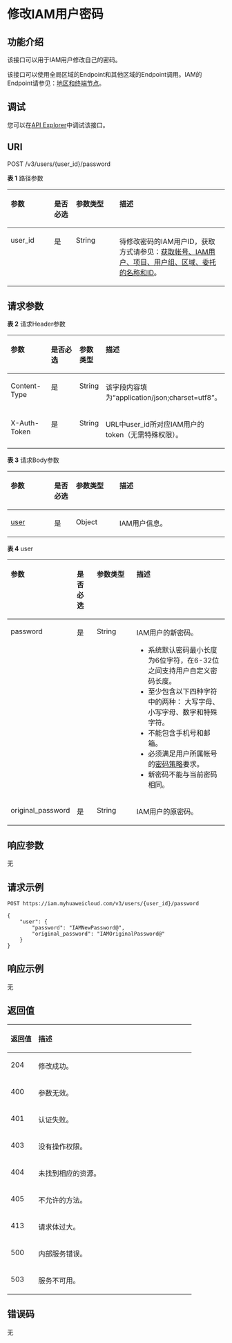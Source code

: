 # 修改IAM用户密码<a name="iam_08_0007"></a>

## 功能介绍<a name="zh-cn_topic_0221482361_section75278217363"></a>

该接口可以用于IAM用户修改自己的密码。

该接口可以使用全局区域的Endpoint和其他区域的Endpoint调用。IAM的Endpoint请参见：[地区和终端节点](https://developer.huaweicloud.com/endpoint?IAM)。

## 调试<a name="section16597324201"></a>

您可以在[API Explorer](https://apiexplorer.developer.huaweicloud.com/apiexplorer/doc?product=IAM&api=KeystoneUpdateUserPassword)中调试该接口。

## URI<a name="zh-cn_topic_0221482361_section1533421163611"></a>

POST /v3/users/\{user\_id\}/password

**表 1**  路径参数

<a name="zh-cn_topic_0221482361_table11538182114367"></a>
<table><thead align="left"><tr id="zh-cn_topic_0221482361_row16536321113618"><th class="cellrowborder" valign="top" width="20%" id="mcps1.2.5.1.1"><p id="zh-cn_topic_0221482361_p8539122173620"><a name="zh-cn_topic_0221482361_p8539122173620"></a><a name="zh-cn_topic_0221482361_p8539122173620"></a>参数</p>
</th>
<th class="cellrowborder" valign="top" width="10%" id="mcps1.2.5.1.2"><p id="zh-cn_topic_0221482361_p1254017218361"><a name="zh-cn_topic_0221482361_p1254017218361"></a><a name="zh-cn_topic_0221482361_p1254017218361"></a>是否必选</p>
</th>
<th class="cellrowborder" valign="top" width="20%" id="mcps1.2.5.1.3"><p id="zh-cn_topic_0221482361_p1154232116368"><a name="zh-cn_topic_0221482361_p1154232116368"></a><a name="zh-cn_topic_0221482361_p1154232116368"></a>参数类型</p>
</th>
<th class="cellrowborder" valign="top" width="50%" id="mcps1.2.5.1.4"><p id="zh-cn_topic_0221482361_p1454310214367"><a name="zh-cn_topic_0221482361_p1454310214367"></a><a name="zh-cn_topic_0221482361_p1454310214367"></a>描述</p>
</th>
</tr>
</thead>
<tbody><tr id="zh-cn_topic_0221482361_row11536142110362"><td class="cellrowborder" valign="top" width="20%" headers="mcps1.2.5.1.1 "><p id="zh-cn_topic_0221482361_p65452214366"><a name="zh-cn_topic_0221482361_p65452214366"></a><a name="zh-cn_topic_0221482361_p65452214366"></a>user_id</p>
</td>
<td class="cellrowborder" valign="top" width="10%" headers="mcps1.2.5.1.2 "><p id="zh-cn_topic_0221482361_p19547721163619"><a name="zh-cn_topic_0221482361_p19547721163619"></a><a name="zh-cn_topic_0221482361_p19547721163619"></a>是</p>
</td>
<td class="cellrowborder" valign="top" width="20%" headers="mcps1.2.5.1.3 "><p id="zh-cn_topic_0221482361_p1754812218369"><a name="zh-cn_topic_0221482361_p1754812218369"></a><a name="zh-cn_topic_0221482361_p1754812218369"></a>String</p>
</td>
<td class="cellrowborder" valign="top" width="50%" headers="mcps1.2.5.1.4 "><p id="zh-cn_topic_0221482361_p655082173616"><a name="zh-cn_topic_0221482361_p655082173616"></a><a name="zh-cn_topic_0221482361_p655082173616"></a>待修改密码的IAM用户ID，获取方式请参见：<a href="获取帐号-IAM用户-项目-用户组-区域-委托的名称和ID.md">获取帐号、IAM用户、项目、用户组、区域、委托的名称和ID</a>。</p>
</td>
</tr>
</tbody>
</table>

## 请求参数<a name="zh-cn_topic_0221482361_section5553102193611"></a>

**表 2**  请求Header参数

<a name="zh-cn_topic_0221482361_HeaderParameter"></a>
<table><thead align="left"><tr id="zh-cn_topic_0221482361_row6555321133611"><th class="cellrowborder" valign="top" width="20%" id="mcps1.2.5.1.1"><p id="zh-cn_topic_0221482361_p155571921143614"><a name="zh-cn_topic_0221482361_p155571921143614"></a><a name="zh-cn_topic_0221482361_p155571921143614"></a>参数</p>
</th>
<th class="cellrowborder" valign="top" width="20%" id="mcps1.2.5.1.2"><p id="zh-cn_topic_0221482361_p855812216363"><a name="zh-cn_topic_0221482361_p855812216363"></a><a name="zh-cn_topic_0221482361_p855812216363"></a>是否必选</p>
</th>
<th class="cellrowborder" valign="top" width="10%" id="mcps1.2.5.1.3"><p id="zh-cn_topic_0221482361_p756015214366"><a name="zh-cn_topic_0221482361_p756015214366"></a><a name="zh-cn_topic_0221482361_p756015214366"></a>参数类型</p>
</th>
<th class="cellrowborder" valign="top" width="50%" id="mcps1.2.5.1.4"><p id="zh-cn_topic_0221482361_p9561521103620"><a name="zh-cn_topic_0221482361_p9561521103620"></a><a name="zh-cn_topic_0221482361_p9561521103620"></a>描述</p>
</th>
</tr>
</thead>
<tbody><tr id="zh-cn_topic_0221482361_row055592116361"><td class="cellrowborder" valign="top" width="20%" headers="mcps1.2.5.1.1 "><p id="zh-cn_topic_0221482361_p14563821153616"><a name="zh-cn_topic_0221482361_p14563821153616"></a><a name="zh-cn_topic_0221482361_p14563821153616"></a>Content-Type</p>
</td>
<td class="cellrowborder" valign="top" width="20%" headers="mcps1.2.5.1.2 "><p id="zh-cn_topic_0221482361_p956520214366"><a name="zh-cn_topic_0221482361_p956520214366"></a><a name="zh-cn_topic_0221482361_p956520214366"></a>是</p>
</td>
<td class="cellrowborder" valign="top" width="10%" headers="mcps1.2.5.1.3 "><p id="zh-cn_topic_0221482361_p356672113367"><a name="zh-cn_topic_0221482361_p356672113367"></a><a name="zh-cn_topic_0221482361_p356672113367"></a>String</p>
</td>
<td class="cellrowborder" valign="top" width="50%" headers="mcps1.2.5.1.4 "><p id="zh-cn_topic_0221482361_p856812117363"><a name="zh-cn_topic_0221482361_p856812117363"></a><a name="zh-cn_topic_0221482361_p856812117363"></a>该字段内容填为“application/json;charset=utf8”。</p>
</td>
</tr>
<tr id="zh-cn_topic_0221482361_row1055542153615"><td class="cellrowborder" valign="top" width="20%" headers="mcps1.2.5.1.1 "><p id="zh-cn_topic_0221482361_p1556942117366"><a name="zh-cn_topic_0221482361_p1556942117366"></a><a name="zh-cn_topic_0221482361_p1556942117366"></a>X-Auth-Token</p>
</td>
<td class="cellrowborder" valign="top" width="20%" headers="mcps1.2.5.1.2 "><p id="zh-cn_topic_0221482361_p757172117368"><a name="zh-cn_topic_0221482361_p757172117368"></a><a name="zh-cn_topic_0221482361_p757172117368"></a>是</p>
</td>
<td class="cellrowborder" valign="top" width="10%" headers="mcps1.2.5.1.3 "><p id="zh-cn_topic_0221482361_p157213213366"><a name="zh-cn_topic_0221482361_p157213213366"></a><a name="zh-cn_topic_0221482361_p157213213366"></a>String</p>
</td>
<td class="cellrowborder" valign="top" width="50%" headers="mcps1.2.5.1.4 "><p id="zh-cn_topic_0221482361_p55749213363"><a name="zh-cn_topic_0221482361_p55749213363"></a><a name="zh-cn_topic_0221482361_p55749213363"></a>URL中user_id所对应IAM用户的token（无需特殊权限）。</p>
</td>
</tr>
</tbody>
</table>

**表 3**  请求Body参数

<a name="zh-cn_topic_0221482361_requestParameter"></a>
<table><thead align="left"><tr id="zh-cn_topic_0221482361_row257542193617"><th class="cellrowborder" valign="top" width="20%" id="mcps1.2.5.1.1"><p id="zh-cn_topic_0221482361_p1557818218365"><a name="zh-cn_topic_0221482361_p1557818218365"></a><a name="zh-cn_topic_0221482361_p1557818218365"></a>参数</p>
</th>
<th class="cellrowborder" valign="top" width="10%" id="mcps1.2.5.1.2"><p id="zh-cn_topic_0221482361_p5579122103619"><a name="zh-cn_topic_0221482361_p5579122103619"></a><a name="zh-cn_topic_0221482361_p5579122103619"></a>是否必选</p>
</th>
<th class="cellrowborder" valign="top" width="20%" id="mcps1.2.5.1.3"><p id="zh-cn_topic_0221482361_p95811421203618"><a name="zh-cn_topic_0221482361_p95811421203618"></a><a name="zh-cn_topic_0221482361_p95811421203618"></a>参数类型</p>
</th>
<th class="cellrowborder" valign="top" width="50%" id="mcps1.2.5.1.4"><p id="zh-cn_topic_0221482361_p195829215365"><a name="zh-cn_topic_0221482361_p195829215365"></a><a name="zh-cn_topic_0221482361_p195829215365"></a>描述</p>
</th>
</tr>
</thead>
<tbody><tr id="zh-cn_topic_0221482361_row11576192119364"><td class="cellrowborder" valign="top" width="20%" headers="mcps1.2.5.1.1 "><p id="zh-cn_topic_0221482361_p10584112117365"><a name="zh-cn_topic_0221482361_p10584112117365"></a><a name="zh-cn_topic_0221482361_p10584112117365"></a><a href="#zh-cn_topic_0221482361_request_Rq88User">user</a></p>
</td>
<td class="cellrowborder" valign="top" width="10%" headers="mcps1.2.5.1.2 "><p id="zh-cn_topic_0221482361_p1858572123614"><a name="zh-cn_topic_0221482361_p1858572123614"></a><a name="zh-cn_topic_0221482361_p1858572123614"></a>是</p>
</td>
<td class="cellrowborder" valign="top" width="20%" headers="mcps1.2.5.1.3 "><p id="zh-cn_topic_0221482361_p11587152111361"><a name="zh-cn_topic_0221482361_p11587152111361"></a><a name="zh-cn_topic_0221482361_p11587152111361"></a>Object</p>
</td>
<td class="cellrowborder" valign="top" width="50%" headers="mcps1.2.5.1.4 "><p id="zh-cn_topic_0221482361_p1358872173618"><a name="zh-cn_topic_0221482361_p1358872173618"></a><a name="zh-cn_topic_0221482361_p1358872173618"></a>IAM用户信息。</p>
</td>
</tr>
</tbody>
</table>

**表 4**  user

<a name="zh-cn_topic_0221482361_request_Rq88User"></a>
<table><thead align="left"><tr id="zh-cn_topic_0221482361_row205901921183612"><th class="cellrowborder" valign="top" width="20%" id="mcps1.2.5.1.1"><p id="zh-cn_topic_0221482361_p3592142113361"><a name="zh-cn_topic_0221482361_p3592142113361"></a><a name="zh-cn_topic_0221482361_p3592142113361"></a>参数</p>
</th>
<th class="cellrowborder" valign="top" width="10%" id="mcps1.2.5.1.2"><p id="zh-cn_topic_0221482361_p1459362116365"><a name="zh-cn_topic_0221482361_p1459362116365"></a><a name="zh-cn_topic_0221482361_p1459362116365"></a>是否必选</p>
</th>
<th class="cellrowborder" valign="top" width="20%" id="mcps1.2.5.1.3"><p id="zh-cn_topic_0221482361_p759512183614"><a name="zh-cn_topic_0221482361_p759512183614"></a><a name="zh-cn_topic_0221482361_p759512183614"></a>参数类型</p>
</th>
<th class="cellrowborder" valign="top" width="50%" id="mcps1.2.5.1.4"><p id="zh-cn_topic_0221482361_p1659612219368"><a name="zh-cn_topic_0221482361_p1659612219368"></a><a name="zh-cn_topic_0221482361_p1659612219368"></a>描述</p>
</th>
</tr>
</thead>
<tbody><tr id="zh-cn_topic_0221482361_row205905216366"><td class="cellrowborder" valign="top" width="20%" headers="mcps1.2.5.1.1 "><p id="zh-cn_topic_0221482361_p18598102117362"><a name="zh-cn_topic_0221482361_p18598102117362"></a><a name="zh-cn_topic_0221482361_p18598102117362"></a>password</p>
</td>
<td class="cellrowborder" valign="top" width="10%" headers="mcps1.2.5.1.2 "><p id="zh-cn_topic_0221482361_p12599142113611"><a name="zh-cn_topic_0221482361_p12599142113611"></a><a name="zh-cn_topic_0221482361_p12599142113611"></a>是</p>
</td>
<td class="cellrowborder" valign="top" width="20%" headers="mcps1.2.5.1.3 "><p id="zh-cn_topic_0221482361_p1360172117360"><a name="zh-cn_topic_0221482361_p1360172117360"></a><a name="zh-cn_topic_0221482361_p1360172117360"></a>String</p>
</td>
<td class="cellrowborder" valign="top" width="50%" headers="mcps1.2.5.1.4 "><p id="zh-cn_topic_0221482361_p660212112360"><a name="zh-cn_topic_0221482361_p660212112360"></a><a name="zh-cn_topic_0221482361_p660212112360"></a>IAM用户的新密码。</p>
<a name="zh-cn_topic_0221482361_ul860417213363"></a><a name="zh-cn_topic_0221482361_ul860417213363"></a><ul id="zh-cn_topic_0221482361_ul860417213363"><li>系统默认密码最小长度为6位字符，在6-32位之间支持用户自定义密码长度。</li><li>至少包含以下四种字符中的两种： 大写字母、小写字母、数字和特殊字符。</li><li>不能包含手机号和邮箱。</li><li>必须满足用户所属帐号的<a href="https://support.huaweicloud.com/usermanual-iam/iam_01_0607.html" target="_blank" rel="noopener noreferrer">密码策略</a>要求。</li><li>新密码不能与当前密码相同。</li></ul>
</td>
</tr>
<tr id="zh-cn_topic_0221482361_row15907218367"><td class="cellrowborder" valign="top" width="20%" headers="mcps1.2.5.1.1 "><p id="zh-cn_topic_0221482361_p1461442112363"><a name="zh-cn_topic_0221482361_p1461442112363"></a><a name="zh-cn_topic_0221482361_p1461442112363"></a>original_password</p>
</td>
<td class="cellrowborder" valign="top" width="10%" headers="mcps1.2.5.1.2 "><p id="zh-cn_topic_0221482361_p1261602110361"><a name="zh-cn_topic_0221482361_p1261602110361"></a><a name="zh-cn_topic_0221482361_p1261602110361"></a>是</p>
</td>
<td class="cellrowborder" valign="top" width="20%" headers="mcps1.2.5.1.3 "><p id="zh-cn_topic_0221482361_p156176216362"><a name="zh-cn_topic_0221482361_p156176216362"></a><a name="zh-cn_topic_0221482361_p156176216362"></a>String</p>
</td>
<td class="cellrowborder" valign="top" width="50%" headers="mcps1.2.5.1.4 "><p id="zh-cn_topic_0221482361_p206191221123610"><a name="zh-cn_topic_0221482361_p206191221123610"></a><a name="zh-cn_topic_0221482361_p206191221123610"></a>IAM用户的原密码。</p>
</td>
</tr>
</tbody>
</table>

## 响应参数<a name="zh-cn_topic_0221482361_section8620121153617"></a>

无

## 请求示例<a name="zh-cn_topic_0221482361_section12624122123616"></a>

```
POST https://iam.myhuaweicloud.com/v3/users/{user_id}/password
```

```
{
    "user": {
        "password": "IAMNewPassword@",
        "original_password": "IAMOriginalPassword@"
    }
}
```

## 响应示例<a name="zh-cn_topic_0221482361_section206351221183616"></a>

无

## 返回值<a name="zh-cn_topic_0221482361_section15638192173614"></a>

<a name="zh-cn_topic_0221482361_table2456"></a>
<table><thead align="left"><tr id="zh-cn_topic_0221482361_row1764013217367"><th class="cellrowborder" valign="top" width="15%" id="mcps1.1.3.1.1"><p id="zh-cn_topic_0221482361_p8642192110366"><a name="zh-cn_topic_0221482361_p8642192110366"></a><a name="zh-cn_topic_0221482361_p8642192110366"></a>返回值</p>
</th>
<th class="cellrowborder" valign="top" width="85%" id="mcps1.1.3.1.2"><p id="zh-cn_topic_0221482361_p7643132123615"><a name="zh-cn_topic_0221482361_p7643132123615"></a><a name="zh-cn_topic_0221482361_p7643132123615"></a>描述</p>
</th>
</tr>
</thead>
<tbody><tr id="zh-cn_topic_0221482361_row14640152143614"><td class="cellrowborder" valign="top" width="15%" headers="mcps1.1.3.1.1 "><p id="zh-cn_topic_0221482361_p116459217365"><a name="zh-cn_topic_0221482361_p116459217365"></a><a name="zh-cn_topic_0221482361_p116459217365"></a>204</p>
</td>
<td class="cellrowborder" valign="top" width="85%" headers="mcps1.1.3.1.2 "><p id="zh-cn_topic_0221482361_p564622123618"><a name="zh-cn_topic_0221482361_p564622123618"></a><a name="zh-cn_topic_0221482361_p564622123618"></a>修改成功。</p>
</td>
</tr>
<tr id="zh-cn_topic_0221482361_row18640321103615"><td class="cellrowborder" valign="top" width="15%" headers="mcps1.1.3.1.1 "><p id="zh-cn_topic_0221482361_p36483216362"><a name="zh-cn_topic_0221482361_p36483216362"></a><a name="zh-cn_topic_0221482361_p36483216362"></a>400</p>
</td>
<td class="cellrowborder" valign="top" width="85%" headers="mcps1.1.3.1.2 "><p id="zh-cn_topic_0221482361_p166501821123614"><a name="zh-cn_topic_0221482361_p166501821123614"></a><a name="zh-cn_topic_0221482361_p166501821123614"></a>参数无效。</p>
</td>
</tr>
<tr id="zh-cn_topic_0221482361_row1064019214368"><td class="cellrowborder" valign="top" width="15%" headers="mcps1.1.3.1.1 "><p id="zh-cn_topic_0221482361_p1465212143614"><a name="zh-cn_topic_0221482361_p1465212143614"></a><a name="zh-cn_topic_0221482361_p1465212143614"></a>401</p>
</td>
<td class="cellrowborder" valign="top" width="85%" headers="mcps1.1.3.1.2 "><p id="zh-cn_topic_0221482361_p265372112360"><a name="zh-cn_topic_0221482361_p265372112360"></a><a name="zh-cn_topic_0221482361_p265372112360"></a>认证失败。</p>
</td>
</tr>
<tr id="zh-cn_topic_0221482361_row2064018217365"><td class="cellrowborder" valign="top" width="15%" headers="mcps1.1.3.1.1 "><p id="zh-cn_topic_0221482361_p1465542114365"><a name="zh-cn_topic_0221482361_p1465542114365"></a><a name="zh-cn_topic_0221482361_p1465542114365"></a>403</p>
</td>
<td class="cellrowborder" valign="top" width="85%" headers="mcps1.1.3.1.2 "><p id="zh-cn_topic_0221482361_p765613219368"><a name="zh-cn_topic_0221482361_p765613219368"></a><a name="zh-cn_topic_0221482361_p765613219368"></a>没有操作权限。</p>
</td>
</tr>
<tr id="zh-cn_topic_0221482361_row4640192110361"><td class="cellrowborder" valign="top" width="15%" headers="mcps1.1.3.1.1 "><p id="zh-cn_topic_0221482361_p156571821153612"><a name="zh-cn_topic_0221482361_p156571821153612"></a><a name="zh-cn_topic_0221482361_p156571821153612"></a>404</p>
</td>
<td class="cellrowborder" valign="top" width="85%" headers="mcps1.1.3.1.2 "><p id="zh-cn_topic_0221482361_p13659821183611"><a name="zh-cn_topic_0221482361_p13659821183611"></a><a name="zh-cn_topic_0221482361_p13659821183611"></a>未找到相应的资源。</p>
</td>
</tr>
<tr id="zh-cn_topic_0221482361_row19640192110369"><td class="cellrowborder" valign="top" width="15%" headers="mcps1.1.3.1.1 "><p id="zh-cn_topic_0221482361_p1166015212369"><a name="zh-cn_topic_0221482361_p1166015212369"></a><a name="zh-cn_topic_0221482361_p1166015212369"></a>405</p>
</td>
<td class="cellrowborder" valign="top" width="85%" headers="mcps1.1.3.1.2 "><p id="zh-cn_topic_0221482361_p1266219213363"><a name="zh-cn_topic_0221482361_p1266219213363"></a><a name="zh-cn_topic_0221482361_p1266219213363"></a>不允许的方法。</p>
</td>
</tr>
<tr id="zh-cn_topic_0221482361_row1764012183611"><td class="cellrowborder" valign="top" width="15%" headers="mcps1.1.3.1.1 "><p id="zh-cn_topic_0221482361_p36641221113617"><a name="zh-cn_topic_0221482361_p36641221113617"></a><a name="zh-cn_topic_0221482361_p36641221113617"></a>413</p>
</td>
<td class="cellrowborder" valign="top" width="85%" headers="mcps1.1.3.1.2 "><p id="zh-cn_topic_0221482361_p15665122112362"><a name="zh-cn_topic_0221482361_p15665122112362"></a><a name="zh-cn_topic_0221482361_p15665122112362"></a>请求体过大。</p>
</td>
</tr>
<tr id="zh-cn_topic_0221482361_row1964013217363"><td class="cellrowborder" valign="top" width="15%" headers="mcps1.1.3.1.1 "><p id="zh-cn_topic_0221482361_p066752112362"><a name="zh-cn_topic_0221482361_p066752112362"></a><a name="zh-cn_topic_0221482361_p066752112362"></a>500</p>
</td>
<td class="cellrowborder" valign="top" width="85%" headers="mcps1.1.3.1.2 "><p id="zh-cn_topic_0221482361_p9668621163615"><a name="zh-cn_topic_0221482361_p9668621163615"></a><a name="zh-cn_topic_0221482361_p9668621163615"></a>内部服务错误。</p>
</td>
</tr>
<tr id="zh-cn_topic_0221482361_row1464022120361"><td class="cellrowborder" valign="top" width="15%" headers="mcps1.1.3.1.1 "><p id="zh-cn_topic_0221482361_p14670421173618"><a name="zh-cn_topic_0221482361_p14670421173618"></a><a name="zh-cn_topic_0221482361_p14670421173618"></a>503</p>
</td>
<td class="cellrowborder" valign="top" width="85%" headers="mcps1.1.3.1.2 "><p id="zh-cn_topic_0221482361_p4671821153619"><a name="zh-cn_topic_0221482361_p4671821153619"></a><a name="zh-cn_topic_0221482361_p4671821153619"></a>服务不可用。</p>
</td>
</tr>
</tbody>
</table>

## 错误码<a name="zh-cn_topic_0221482361_section9678921183611"></a>

无

